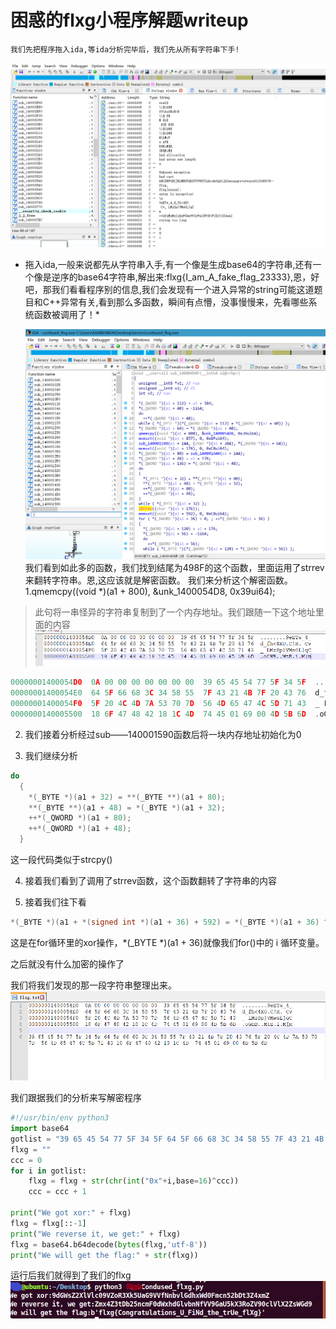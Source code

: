 
# 困惑的flxg小程序解题writeup

	我们先把程序拖入ida,等ida分析完毕后，我们先从所有字符串下手!
	
	
![1](1.PNG)
	
* 拖入ida,一般来说都先从字符串入手,有一个像是生成base64的字符串,还有一个像是逆序的base64字符串,解出来:flxg{I_am_A_fake_flag_23333},恩，好吧，那我们看看程序别的信息,我们会发现有一个进入异常的string可能这道题目和C++异常有关,看到那么多函数，瞬间有点懵，没事慢慢来，先看哪些系统函数被调用了！*

	![2](2.PNG)
	我们看到如此多的函数，我们找到结尾为498F的这个函数，里面运用了strrev来翻转字符串。恩,这应该就是解密函数。
	我们来分析这个解密函数。
 1.qmemcpy((void *)(a1 + 800), &unk_1400054D8, 0x39ui64);
 > 此句将一串怪异的字符串复制到了一个内存地址。我们跟随一下这个地址里面的内容
    ![3](3.PNG)
	
```C
00000001400054D0  0A 00 00 00 00 00 00 00  39 65 45 54 77 5F 34 5F  ........9eETw_4_
00000001400054E0  64 5F 66 68 3C 34 58 55  7F 43 21 4B 7F 20 43 76  d_fh<4XU.C!K. Cv
00000001400054F0  5F 20 4C 4D 7A 53 70 7D  56 4D 65 47 4C 5D 71 43  _ LMzSp}VMeGL]qC
0000000140005500  18 6F 47 48 42 18 1C 4D  74 45 01 69 00 4D 5B 6D  .oGHB..MtE.i.M[m
```

2. 我们接着分析经过sub——140001590函数后将一块内存地址初始化为0

3. 我们继续分析

```C
do
  {
    *(_BYTE *)(a1 + 32) = **(_BYTE **)(a1 + 80);
    **(_BYTE **)(a1 + 48) = *(_BYTE *)(a1 + 32);
    ++*(_QWORD *)(a1 + 80);
    ++*(_QWORD *)(a1 + 48);
  }
```

这一段代码类似于strcpy()

4. 接着我们看到了调用了strrev函数，这个函数翻转了字符串的内容

5. 接着我们往下看
```C
*(_BYTE *)(a1 + *(signed int *)(a1 + 36) + 592) = *(_BYTE *)(a1 + 36) ^ *(_BYTE *)(a1+ *(signed int *)(a1 + 36) + 176);
```

这是在for循环里的xor操作，*(_BYTE *)(a1 + 36)就像我们for()中的 i 循环变量。

之后就没有什么加密的操作了

我们将我们发现的那一段字符串整理出来。
![4](4.PNG)

我们跟据我们的分析来写解密程序

```Python
#!/usr/bin/env python3
import base64
gotlist = "39 65 45 54 77 5F 34 5F 64 5F 66 68 3C 34 58 55 7F 43 21 4B 7F 20 43 76 5F 20 4C 4D 7A 53 70 7D 56 4D 65 47 4C 5D 71 43 18 6F 47 48 42 18 1C 4D 74 45 01 69 00 4D 5B 6D".split()
flxg = ""
ccc = 0
for i in gotlist:
    flxg = flxg + str(chr(int("0x"+i,base=16)^ccc))
    ccc = ccc + 1

print("We got xor:" + flxg)
flxg = flxg[::-1]
print("We reverse it, we get:" + flxg)
flxg = base64.b64decode(bytes(flxg,'utf-8'))
print("We will get the flag:" + str(flxg))
```

运行后我们就得到了我们的flxg
![6](6.PNG)
